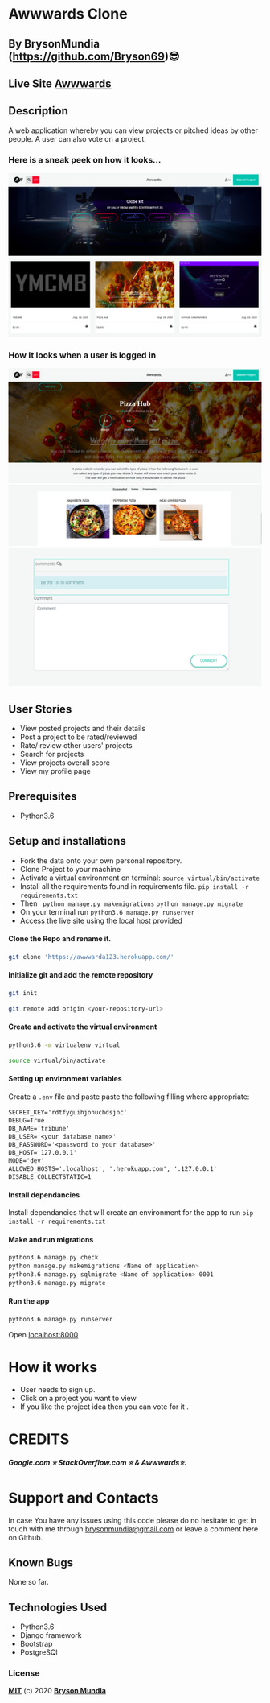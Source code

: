 # Awwwards Clone

## By BrysonMundia (https://github.com/Bryson69)😎 

## Live Site [Awwwards](https://awwwarda123.herokuapp.com/) 

## Description

A web application whereby you can view projects or pitched ideas by other people. A user can also vote on a project.

### Here is a sneak peek on how it looks...

![](screenshotss/img1.png)
![](screenshotss/img3.png)

### How It looks when a user is logged in

![](screenshotss/img4.png)
![](screenshotss/img5.png)
![](screenshotss/img6.png)

## User Stories

* View posted projects and their details
* Post a project to be rated/reviewed
* Rate/ review other users' projects
* Search for projects 
* View projects overall score
* View my profile page


## Prerequisites
* Python3.6

## Setup and installations
* Fork the data onto your own personal repository.
* Clone Project to your machine
* Activate a virtual environment on terminal: `source virtual/bin/activate`
* Install all the requirements found in requirements file. `pip install -r requirements.txt`
* Then ` python manage.py makemigrations` `python manage.py migrate`
* On your terminal run `python3.6 manage.py runserver`
* Access the live site using the local host provided

#### Clone the Repo and rename it.
```bash
git clone 'https://awwwarda123.herokuapp.com/'
```
#### Initialize git and add the remote repository
```bash
git init
```
```bash
git remote add origin <your-repository-url>
```

#### Create and activate the virtual environment
```bash
python3.6 -m virtualenv virtual
```

```bash
source virtual/bin/activate
```

#### Setting up environment variables
Create a `.env` file and paste paste the following filling where appropriate:
```
SECRET_KEY='rdtfyguihjohucbdsjnc'
DEBUG=True
DB_NAME='tribune'
DB_USER='<your database name>'
DB_PASSWORD='<password to your database>'
DB_HOST='127.0.0.1'
MODE='dev'
ALLOWED_HOSTS='.localhost', '.herokuapp.com', '.127.0.0.1'
DISABLE_COLLECTSTATIC=1
```

#### Install dependancies
Install dependancies that will create an environment for the app to run
`pip install -r requirements.txt`

#### Make and run migrations
```bash
python3.6 manage.py check
python manage.py makemigrations <Name of application>
python3.6 manage.py sqlmigrate <Name of application> 0001
python3.6 manage.py migrate
```

#### Run the app
```bash
python3.6 manage.py runserver
```
Open [localhost:8000](http://127.0.0.1:8000/)

# How it works
* User needs to sign up.
* Click on a project you want to view
* If you like the project idea then you can vote for it . 

# CREDITS
##### Google.com ⭐️ StackOverflow.com ⭐️ &  Awwwards:star:.

# Support and Contacts
In case You have any issues using this code please do no hesitate to get in touch with me through brysonmundia@gmail.com or leave a comment here on Github.

## Known Bugs
None so far.

## Technologies Used
- Python3.6
- Django framework
- Bootstrap
- PostgreSQl

### License
**[MIT](./LICENSE)** (c) 2020 **[Bryson Mundia]()**
